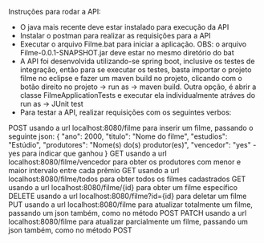 Instruções para rodar a API:

- O java mais recente deve estar instalado para execução da API
- Instalar o postman para realizar as requisições para a API
- Executar o arquivo Filme.bat para iniciar a aplicação. OBS: o arquivo Filme-0.0.1-SNAPSHOT.jar deve estar no mesmo diretório do bat
- A API foi desenvolvida utilizando-se spring boot, inclusive os testes de integração, então para se executar os testes, basta importar o projeto filme no eclipse e fazer um maven build no projeto, clicando com o botão direito no projeto -> run as -> maven build.
Outra opção, é abrir a classe FilmeApplicationTests e executar ela individualmente atráves do run as -> JUnit test
- Para testar a API, realizar requisições com os seguintes verbos:

POST usando a url localhost:8080/filme para inserir um filme, passando o seguinte json:
{
    "ano": 2000,
    "titulo": "Nome do filme",
    "estudios": "Estúdio",
    "produtores": "Nome(s) do(s) produtor(es)",
    "vencedor": "yes" - yes para indicar que ganhou
}
GET usando a url localhost:8080/filme/vencedor para obter os produtores com menor e maior intervalo entre cada prêmio
GET usando a url localhost:8080/filme/todos para obter todos os filmes cadastrados
GET usando a url localhost:8080/filme/{id} para obter um filme específico
DELETE usando a url localhost:8080/filme?id={id} para deletar um filme
PUT usando a url localhost:8080/filme para atualizar totalmente um filme, passando um json também, como no método POST
PATCH usando a url localhost:8080/filme para atualizar parcialmente um filme, passando um json também, como no método POST
